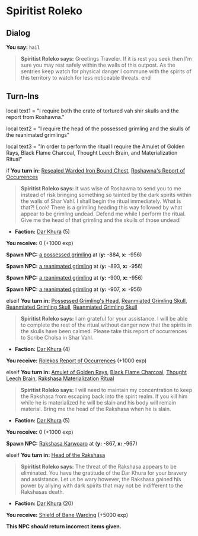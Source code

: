 # Spiritist Roleko


## Dialog

**You say:** `hail`



>**Spiritist Roleko says:** Greetings Traveler. If it is rest you seek then I'm sure you may rest safely within the walls of this outpost. As the sentries keep watch for physical danger I commune with the spirits of this territory to watch for less noticeable threats.
end

## Turn-Ins



local text1 = "I require both the crate of tortured vah shir skulls and the report from Roshawna."

local text2 = "I require the head of the possessed grimling and the skulls of the reanimated grimlings"

local text3 = "In order to perform the ritual I require the Amulet of Golden Rays, Black Flame Charcoal, Thought Leech Brain, and Materialization Ritual"



if **You turn in:** [Resealed Warded Iron Bound Chest](/item/31840), [Roshawna's Report of Occurrences](/item/31841)


>**Spiritist Roleko says:** It was wise of Roshawna to send you to me instead of risk bringing something so tainted by the dark spirits within the walls of Shar Vahl. I shall begin the ritual immediately. What is that?! Look! There is a grimling heading this way followed by what appear to be grimling undead. Defend me while I perform the ritual. Give me the head of that grimling and the skulls of those undead!


* __Faction:__ [Dar Khura](/faction/1533) (5)


 **You receive:** 0 (+1000 exp)


**Spawn NPC:**  [a possessed grimling](/npc/167037) at (**y:** -884, **x:** -956)


**Spawn NPC:**  [a reanimated grimling](/npc/167038) at (**y:** -893, **x:** -956)


**Spawn NPC:**  [a reanimated grimling](/npc/167038) at (**y:** -900, **x:** -956)


**Spawn NPC:**  [a reanimated grimling](/npc/167038) at (**y:** -907, **x:** -956)

elseif **You turn in:** [Possessed Grimling's Head](/item/31847), [Reanmiated Grimling Skull](/item/31848), [Reanmiated Grimling Skull](/item/31848), [Reanmiated Grimling Skull](/item/31848)


>**Spiritist Roleko says:** I am grateful for your assistance. I will be able to complete the rest of the ritual without danger now that the spirits in the skulls have been calmed. Please take this report of occurrences to Scribe Cholsa in Shar Vahl.


* __Faction:__ [Dar Khura](/faction/1533) (4)


 **You receive:**  [Rolekos Report of Occurrences](/item/31849) (+1000 exp)

elseif **You turn in:** [Amulet of Golden Rays](/item/10777), [Black Flame Charcoal](/item/10778), [Thought Leech Brain](/item/10779), [Rakshasa Materialization Ritual](/item/10915)


>**Spiritist Roleko says:** I will need to maintain my concentration to keep the Rakshasa from escaping back into the spirit realm. If you kill him while he is materialized he will be slain and his body will remain material. Bring me the head of the Rakshasa when he is slain.


* __Faction:__ [Dar Khura](/faction/1533) (5)


 **You receive:** 0 (+1000 exp)


**Spawn NPC:**  [Rakshasa Karwoaro](/npc/167039) at (**y:** -867, **x:** -967)

elseif **You turn in:** [Head of the Rakshasa](/item/10916)


>**Spiritist Roleko says:** The threat of the Rakshasa appears to be eliminated. You have the gratitude of the Dar Khura for your bravery and assistance. Let us be wary however, the Rakshasa gained his power by allying with dark spirits that may not be indifferent to the Rakshasas death.


* __Faction:__ [Dar Khura](/faction/1533) (20)


 **You receive:**  [Shield of Bane Warding](/item/31837) (+5000 exp)

**This NPC *should* return incorrect items given.**

